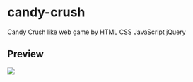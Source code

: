# candy-crush
Candy Crush like web game by HTML CSS JavaScript jQuery

## Preview
![]([https://raw.githubusercontent.com/knight1762/candy-crush/main/assets/preview.gif)
